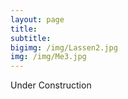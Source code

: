 ```yaml
---
layout: page
title: 
subtitle:
bigimg: /img/Lassen2.jpg
img: /img/Me3.jpg
---
```


Under Construction 
